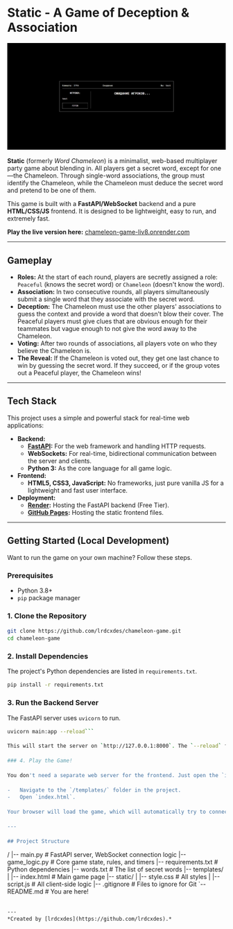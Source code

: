 # Static - A Game of Deception & Association

![Static Gameplay Screenshot](img.png)

**Static** (formerly *Word Chameleon*) is a minimalist, web-based multiplayer party game about blending in. All players get a secret word, except for one—the Chameleon. Through single-word associations, the group must identify the Chameleon, while the Chameleon must deduce the secret word and pretend to be one of them.

This game is built with a **FastAPI/WebSocket** backend and a pure **HTML/CSS/JS** frontend. It is designed to be lightweight, easy to run, and extremely fast.

**Play the live version here:** [chameleon-game-liv8.onrender.com](https://chameleon-game-liv8.onrender.com)

---

## Gameplay

- **Roles:** At the start of each round, players are secretly assigned a role: `Peaceful` (knows the secret word) or `Chameleon` (doesn't know the word).
- **Association:** In two consecutive rounds, all players simultaneously submit a single word that they associate with the secret word.
- **Deception:** The Chameleon must use the other players' associations to guess the context and provide a word that doesn't blow their cover. The Peaceful players must give clues that are obvious enough for their teammates but vague enough to not give the word away to the Chameleon.
- **Voting:** After two rounds of associations, all players vote on who they believe the Chameleon is.
- **The Reveal:** If the Chameleon is voted out, they get one last chance to win by guessing the secret word. If they succeed, or if the group votes out a Peaceful player, the Chameleon wins!

---

## Tech Stack

This project uses a simple and powerful stack for real-time web applications:

-   **Backend:**
    -   **[FastAPI](https://fastapi.tiangolo.com/):** For the web framework and handling HTTP requests.
    -   **WebSockets:** For real-time, bidirectional communication between the server and clients.
    -   **Python 3:** As the core language for all game logic.
-   **Frontend:**
    -   **HTML5, CSS3, JavaScript:** No frameworks, just pure vanilla JS for a lightweight and fast user interface.
-   **Deployment:**
    -   **[Render](https://render.com/):** Hosting the FastAPI backend (Free Tier).
    -   **[GitHub Pages](https://pages.github.com/):** Hosting the static frontend files.

---

## Getting Started (Local Development)

Want to run the game on your own machine? Follow these steps.

### Prerequisites

-   Python 3.8+
-   `pip` package manager

### 1. Clone the Repository

```bash
git clone https://github.com/lrdcxdes/chameleon-game.git
cd chameleon-game
```

### 2. Install Dependencies

The project's Python dependencies are listed in `requirements.txt`.

```bash
pip install -r requirements.txt
```

### 3. Run the Backend Server

The FastAPI server uses `uvicorn` to run.

```bash
uvicorn main:app --reload```

This will start the server on `http://127.0.0.1:8000`. The `--reload` flag means the server will automatically restart when you make changes to the code.

### 4. Play the Game!

You don't need a separate web server for the frontend. Just open the `index.html` file directly in your web browser:

-   Navigate to the `/templates/` folder in the project.
-   Open `index.html`.

Your browser will load the game, which will automatically try to connect to your local server running on `port 8000`. Open multiple tabs to simulate multiple players.

---

## Project Structure

```
/
|-- main.py             # FastAPI server, WebSocket connection logic
|-- game_logic.py       # Core game state, rules, and timers
|-- requirements.txt    # Python dependencies
|-- words.txt           # The list of secret words
|-- templates/
|   |-- index.html      # Main game page
|-- static/
|   |-- style.css       # All styles
|   |-- script.js       # All client-side logic
|-- .gitignore          # Files to ignore for Git
`-- README.md           # You are here!
```

---
*Created by [lrdcxdes](https://github.com/lrdcxdes).*